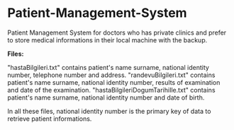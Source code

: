 # Patient-Management-System
Patient Management System for doctors who has private clinics and prefer to store medical informations in their local machine with the backup.

**Files:**

"hastaBilgileri.txt" contains patient's name surname, national identity number, telephone number and address.
"randevuBilgileri.txt" contains patient's name surname, national identity number, results of examination and date of the examination. 
"hastaBilgileriDogumTarihiIle.txt" contains patient's name surname, national identity number and date of birth.

In all these files, national identity number is the primary key of data to retrieve patient informations.
